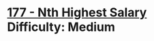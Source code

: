 # [177 - Nth Highest Salary](https://leetcode.com/problems/nth-highest-salary/) </br> Difficulty: Medium